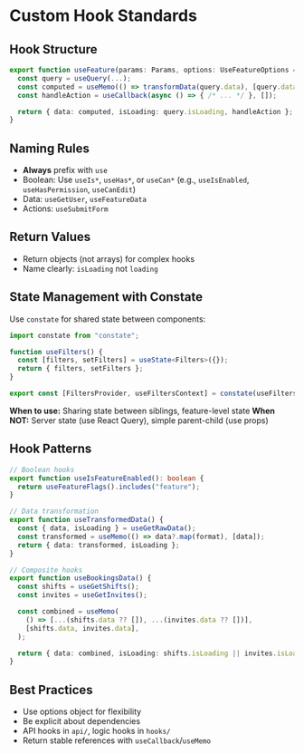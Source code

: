 # Custom Hook Standards

## Hook Structure

```typescript
export function useFeature(params: Params, options: UseFeatureOptions = {}) {
  const query = useQuery(...);
  const computed = useMemo(() => transformData(query.data), [query.data]);
  const handleAction = useCallback(async () => { /* ... */ }, []);

  return { data: computed, isLoading: query.isLoading, handleAction };
}
```

## Naming Rules

- **Always** prefix with `use`
- Boolean: Use `useIs*`, `useHas*`, or `useCan*` (e.g., `useIsEnabled`, `useHasPermission`, `useCanEdit`)
- Data: `useGetUser`, `useFeatureData`
- Actions: `useSubmitForm`

## Return Values

- Return objects (not arrays) for complex hooks
- Name clearly: `isLoading` not `loading`

## State Management with Constate

Use `constate` for shared state between components:

```typescript
import constate from "constate";

function useFilters() {
  const [filters, setFilters] = useState<Filters>({});
  return { filters, setFilters };
}

export const [FiltersProvider, useFiltersContext] = constate(useFilters);
```

**When to use:** Sharing state between siblings, feature-level state
**When NOT:** Server state (use React Query), simple parent-child (use props)

## Hook Patterns

```typescript
// Boolean hooks
export function useIsFeatureEnabled(): boolean {
  return useFeatureFlags().includes("feature");
}

// Data transformation
export function useTransformedData() {
  const { data, isLoading } = useGetRawData();
  const transformed = useMemo(() => data?.map(format), [data]);
  return { data: transformed, isLoading };
}

// Composite hooks
export function useBookingsData() {
  const shifts = useGetShifts();
  const invites = useGetInvites();

  const combined = useMemo(
    () => [...(shifts.data ?? []), ...(invites.data ?? [])],
    [shifts.data, invites.data],
  );

  return { data: combined, isLoading: shifts.isLoading || invites.isLoading };
}
```

## Best Practices

- Use options object for flexibility
- Be explicit about dependencies
- API hooks in `api/`, logic hooks in `hooks/`
- Return stable references with `useCallback`/`useMemo`
